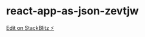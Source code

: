 # react-app-as-json-zevtjw

[Edit on StackBlitz ⚡️](https://stackblitz.com/edit/react-app-as-json-zevtjw)